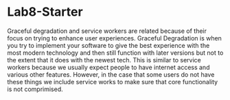 # Lab8-Starter

Graceful degradation and service workers are related because of their focus on trying to enhance user experiences. Graceful Degradation is when you try to implement your software to give the best experience with the most modern technology and then still function with later versions but not to the extent that it does with the newest tech. This is similar to service workers because we usually expect people to have internet access and various other features. However, in the case that some users do not have these things we include service works to make sure that core functionality is not comprimised. 
